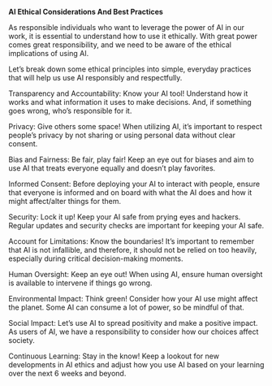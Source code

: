 **AI Ethical Considerations And Best Practices**

As responsible individuals who want to leverage the power of AI in our work, it is essential to understand how to use it ethically. With great power comes great responsibility, and we need to be aware of the ethical implications of using AI.

Let’s break down some ethical principles into simple, everyday practices that will help us use AI responsibly and respectfully.

Transparency and Accountability: Know your AI tool! Understand how it works and what information it uses to make decisions. And, if something goes wrong, who’s responsible for it.

Privacy: Give others some space! When utilizing AI, it’s important to respect people’s privacy by not sharing or using personal data without clear consent.

Bias and Fairness: Be fair, play fair! Keep an eye out for biases and aim to use AI that treats everyone equally and doesn’t play favorites.

Informed Consent: Before deploying your AI to interact with people, ensure that everyone is informed and on board with what the AI does and how it might affect/alter things for them.

Security: Lock it up! Keep your AI safe from prying eyes and hackers. Regular updates and security checks are important for keeping your AI safe.

Account for Limitations: Know the boundaries! It’s important to remember that AI is not infallible, and therefore, it should not be relied on too heavily, especially during critical decision-making moments.

Human Oversight: Keep an eye out! When using AI, ensure human oversight is available to intervene if things go wrong.

Environmental Impact: Think green! Consider how your AI use might affect the planet. Some AI can consume a lot of power, so be mindful of that.

Social Impact: Let’s use AI to spread positivity and make a positive impact. As users of AI, we have a responsibility to consider how our choices affect society.

Continuous Learning: Stay in the know! Keep a lookout for new developments in AI ethics and adjust how you use AI based on your learning over the next 6 weeks and beyond.



